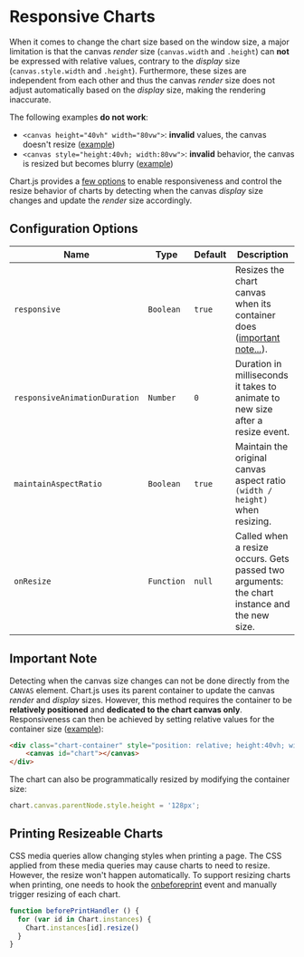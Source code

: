 # Responsive Charts

When it comes to change the chart size based on the window size, a major limitation is that the canvas *render* size (`canvas.width` and `.height`) can **not** be expressed with relative values, contrary to the *display* size (`canvas.style.width` and `.height`). Furthermore, these sizes are independent from each other and thus the canvas *render* size does not adjust automatically based on the *display* size, making the rendering inaccurate.

The following examples **do not work**:

- `<canvas height="40vh" width="80vw">`: **invalid** values, the canvas doesn't resize ([example](https://codepen.io/chartjs/pen/oWLZaR))
- `<canvas style="height:40vh; width:80vw">`: **invalid** behavior, the canvas is resized but becomes blurry ([example](https://codepen.io/chartjs/pen/WjxpmO))

Chart.js provides a [few options](#configuration-options) to enable responsiveness and control the resize behavior of charts by detecting when the canvas *display* size changes and update the *render* size accordingly.

## Configuration Options

| Name | Type | Default | Description
| ---- | ---- | ------- | -----------
| `responsive` | `Boolean` | `true` | Resizes the chart canvas when its container does ([important note...](#important-note)).
| `responsiveAnimationDuration` | `Number` | `0` | Duration in milliseconds it takes to animate to new size after a resize event.
| `maintainAspectRatio` | `Boolean` | `true` | Maintain the original canvas aspect ratio `(width / height)` when resizing.
| `onResize` | `Function` | `null` | Called when a resize occurs. Gets passed two arguments: the chart instance and the new size.

## Important Note

Detecting when the canvas size changes can not be done directly from the `CANVAS` element. Chart.js uses its parent container to update the canvas *render* and *display* sizes. However, this method requires the container to be **relatively positioned** and **dedicated to the chart canvas only**. Responsiveness can then be achieved by setting relative values for the container size ([example](https://codepen.io/chartjs/pen/YVWZbz)):

```html
<div class="chart-container" style="position: relative; height:40vh; width:80vw">
    <canvas id="chart"></canvas>
</div>
```

The chart can also be programmatically resized by modifying the container size:

```javascript
chart.canvas.parentNode.style.height = '128px';
```

## Printing Resizeable Charts

CSS media queries allow changing styles when printing a page. The CSS applied from these media queries may cause charts to need to resize. However, the resize won't happen automatically. To support resizing charts when printing, one needs to hook the [onbeforeprint](https://developer.mozilla.org/en-US/docs/Web/API/WindowEventHandlers/onbeforeprint) event and manually trigger resizing of each chart.

```javascript
function beforePrintHandler () {
  for (var id in Chart.instances) {
    Chart.instances[id].resize()
  }
}
```
